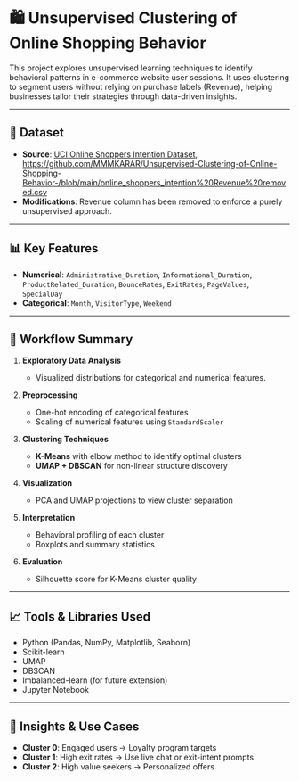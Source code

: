 # 🛍️ Unsupervised Clustering of Online Shopping Behavior

This project explores unsupervised learning techniques to identify behavioral patterns in e-commerce website user sessions. It uses clustering to segment users without relying on purchase labels (Revenue), helping businesses tailor their strategies through data-driven insights.

---

## 📁 Dataset

- **Source**: [UCI Online Shoppers Intention Dataset](https://archive.ics.uci.edu/ml/datasets/Online+Retail), https://github.com/MMMKARAR/Unsupervised-Clustering-of-Online-Shopping-Behavior-/blob/main/online_shoppers_intention%20Revenue%20removed.csv
- **Modifications**: Revenue column has been removed to enforce a purely unsupervised approach.

---

## 📊 Key Features

- **Numerical**: `Administrative_Duration`, `Informational_Duration`, `ProductRelated_Duration`, `BounceRates`, `ExitRates`, `PageValues`, `SpecialDay`
- **Categorical**: `Month`, `VisitorType`, `Weekend`

---

## 🧪 Workflow Summary

1. **Exploratory Data Analysis**  
   - Visualized distributions for categorical and numerical features.

2. **Preprocessing**  
   - One-hot encoding of categorical features  
   - Scaling of numerical features using `StandardScaler`

3. **Clustering Techniques**  
   - **K-Means** with elbow method to identify optimal clusters  
   - **UMAP + DBSCAN** for non-linear structure discovery

4. **Visualization**  
   - PCA and UMAP projections to view cluster separation

5. **Interpretation**  
   - Behavioral profiling of each cluster  
   - Boxplots and summary statistics

6. **Evaluation**  
   - Silhouette score for K-Means cluster quality

---

## 📈 Tools & Libraries Used

- Python (Pandas, NumPy, Matplotlib, Seaborn)
- Scikit-learn
- UMAP
- DBSCAN
- Imbalanced-learn (for future extension)
- Jupyter Notebook

---

## 🧠 Insights & Use Cases

- **Cluster 0**: Engaged users → Loyalty program targets  
- **Cluster 1**: High exit rates → Use live chat or exit-intent prompts  
- **Cluster 2**: High value seekers → Personalized offers

